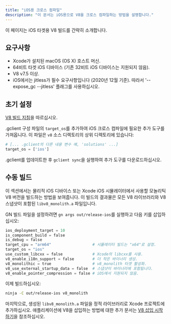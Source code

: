 ```yaml
---
title: "iOS용 크로스 컴파일"
description: "이 문서는 iOS용으로 V8을 크로스 컴파일하는 방법을 설명합니다."
---
```

이 페이지는 iOS 타겟용 V8 빌드를 간략히 소개합니다.

## 요구사항

- Xcode가 설치된 macOS (OS X) 호스트 머신.
- 64비트 타겟 iOS 디바이스 (기존 32비트 iOS 디바이스는 지원되지 않음).
- V8 v7.5 이상.
- iOS에서는 jitless가 필수 요구사항입니다 (2020년 12월 기준). 따라서 '--expose_gc --jitless' 플래그를 사용하십시오.

## 초기 설정

[V8 빌드 지침](/docs/build)을 따르십시오.

.gclient 구성 파일의 `target_os`를 추가하여 iOS 크로스 컴파일에 필요한 추가 도구를 가져옵니다. 이 파일은 `v8` 소스 디렉토리의 상위 디렉토리에 있습니다:

```python
# [... .gclient의 다른 내용 변수 예, 'solutions' ...]
target_os = ['ios']
```

.gclient를 업데이트한 후 `gclient sync`을 실행하여 추가 도구를 다운로드하십시오.

## 수동 빌드

이 섹션에서는 물리적 iOS 디바이스 또는 Xcode iOS 시뮬레이터에서 사용할 모놀리틱 V8 버전을 빌드하는 방법을 보여줍니다. 이 빌드의 결과물은 모든 V8 라이브러리와 V8 스냅샷이 포함된 `libv8_monolith.a` 파일입니다.

GN 빌드 파일을 설정하려면 `gn args out/release-ios`를 실행하고 다음 키를 삽입하십시오:

```python
ios_deployment_target = 10
is_component_build = false
is_debug = false
target_cpu = "arm64"                  # 시뮬레이터 빌드는 "x64"로 설정.
target_os = "ios"
use_custom_libcxx = false             # Xcode의 libcxx를 사용.
v8_enable_i18n_support = false        # 더 작은 바이너리 생성.
v8_monolithic = true                  # v8_monolith 타겟 활성화.
v8_use_external_startup_data = false  # 스냅샷이 바이너리에 포함됩니다.
v8_enable_pointer_compression = false # iOS에서 지원되지 않음.
```

이제 빌드하십시오:

```bash
ninja -C out/release-ios v8_monolith
```

마지막으로, 생성된 `libv8_monolith.a` 파일을 정적 라이브러리로 Xcode 프로젝트에 추가하십시오. 애플리케이션에 V8을 삽입하는 방법에 대한 추가 문서는 [V8 삽입 시작하기](/docs/embed)을 참조하십시오.
